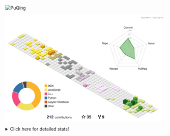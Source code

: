 ![PuQing](https://user-images.githubusercontent.com/27223114/171565019-9a56fae6-b08b-421f-99db-7e830da42371.png)

![](./profile-3d-contrib/profile-season-animate.svg)

<details>
<summary>Click here for detailed stats!</summary>

<!--START_SECTION:waka-->
![Lines of code](https://img.shields.io/badge/From%20Hello%20World%20I%27ve%20Written-790.6%20thousand%20lines%20of%20code-blue)

**🐱 My GitHub Data** 

> 📦 255.9 kB Used in GitHub's Storage 
 > 
> 🏆 164 Contributions in the Year 2023
 > 
> 🚫 Not Opted to Hire
 > 
> 📜 31 Public Repositories 
 > 
> 🔑 27 Private Repositories 
 > 
**I'm an Early 🐤** 

```text
🌞 Morning                395 commits         ███░░░░░░░░░░░░░░░░░░░░░░   13.96 % 
🌆 Daytime                1388 commits        ████████████░░░░░░░░░░░░░   49.06 % 
🌃 Evening                263 commits         ██░░░░░░░░░░░░░░░░░░░░░░░   09.30 % 
🌙 Night                  783 commits         ███████░░░░░░░░░░░░░░░░░░   27.68 % 
```


📊 **This Week I Spent My Time On** 

```text
💬 Programming Languages: 
Markdown                 3 hrs 28 mins       ██████████████████░░░░░░░   71.41 % 
Jupyter Notebook         1 hr 15 mins        ██████░░░░░░░░░░░░░░░░░░░   25.84 % 
Python                   4 mins              ░░░░░░░░░░░░░░░░░░░░░░░░░   01.47 % 
CSV                      2 mins              ░░░░░░░░░░░░░░░░░░░░░░░░░   00.84 % 
Other                    1 min               ░░░░░░░░░░░░░░░░░░░░░░░░░   00.44 % 

🔥 Editors: 
Obsidian                 3 hrs 28 mins       ██████████████████░░░░░░░   71.41 % 
VS Code                  1 hr 23 mins        ███████░░░░░░░░░░░░░░░░░░   28.59 % 

💻 Operating System: 
Windows                  3 hrs 28 mins       ██████████████████░░░░░░░   71.41 % 
WSL                      1 hr 23 mins        ███████░░░░░░░░░░░░░░░░░░   28.59 % 
```


<!--END_SECTION:waka-->
</details>
